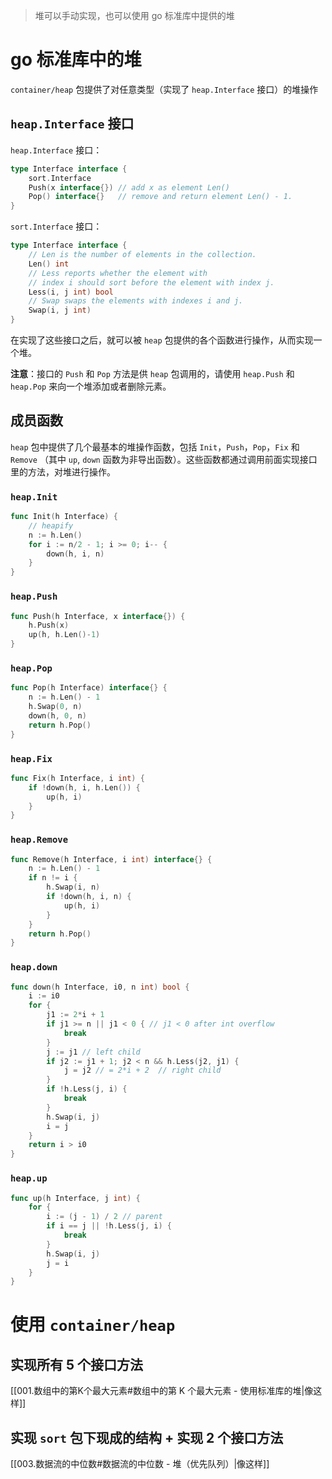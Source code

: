 >堆可以手动实现，也可以使用 go 标准库中提供的堆

#  go 标准库中的堆

`container/heap` 包提供了对任意类型（实现了 `heap.Interface` 接口）的堆操作

## `heap.Interface` 接口

`heap.Interface` 接口：
```go
type Interface interface {
	sort.Interface
	Push(x interface{}) // add x as element Len()
	Pop() interface{}   // remove and return element Len() - 1.
}
```

`sort.Interface` 接口：
```go
type Interface interface {
	// Len is the number of elements in the collection.
	Len() int
	// Less reports whether the element with
	// index i should sort before the element with index j.
	Less(i, j int) bool
	// Swap swaps the elements with indexes i and j.
	Swap(i, j int)
}
```

在实现了这些接口之后，就可以被 `heap` 包提供的各个函数进行操作，从而实现一个堆。

**注意**：接口的 `Push` 和 `Pop` 方法是供 `heap` 包调用的，请使用 `heap.Push` 和 `heap.Pop` 来向一个堆添加或者删除元素。

## 成员函数

`heap` 包中提供了几个最基本的堆操作函数，包括 `Init`，`Push`，`Pop`，`Fix` 和 `Remove` （其中 `up`, `down` 函数为非导出函数）。这些函数都通过调用前面实现接口里的方法，对堆进行操作。

### `heap.Init`

```go
func Init(h Interface) {
	// heapify
	n := h.Len()
	for i := n/2 - 1; i >= 0; i-- {
		down(h, i, n)
	}
}
```

### `heap.Push`

```go
func Push(h Interface, x interface{}) {
	h.Push(x)
	up(h, h.Len()-1)
}
```

### `heap.Pop`

```go
func Pop(h Interface) interface{} {
	n := h.Len() - 1
	h.Swap(0, n)
	down(h, 0, n)
	return h.Pop()
}
```

### `heap.Fix`

```go
func Fix(h Interface, i int) {
	if !down(h, i, h.Len()) {
		up(h, i)
	}
}
```

### `heap.Remove`

```go
func Remove(h Interface, i int) interface{} {
	n := h.Len() - 1
	if n != i {
		h.Swap(i, n)
		if !down(h, i, n) {
			up(h, i)
		}
	}
	return h.Pop()
}
```

### `heap.down`

```go
func down(h Interface, i0, n int) bool {
	i := i0
	for {
		j1 := 2*i + 1
		if j1 >= n || j1 < 0 { // j1 < 0 after int overflow
			break
		}
		j := j1 // left child
		if j2 := j1 + 1; j2 < n && h.Less(j2, j1) {
			j = j2 // = 2*i + 2  // right child
		}
		if !h.Less(j, i) {
			break
		}
		h.Swap(i, j)
		i = j
	}
	return i > i0
}
```

### `heap.up`

```go
func up(h Interface, j int) {
	for {
		i := (j - 1) / 2 // parent
		if i == j || !h.Less(j, i) {
			break
		}
		h.Swap(i, j)
		j = i
	}
}
```

# 使用 `container/heap`

## 实现所有 5 个接口方法

[[001.数组中的第K个最大元素#数组中的第 K 个最大元素 - 使用标准库的堆|像这样]]

## 实现 `sort` 包下现成的结构 + 实现 2 个接口方法

[[003.数据流的中位数#数据流的中位数 - 堆（优先队列）|像这样]]